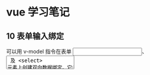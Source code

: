 
# vue 学习笔记

## 10 表单输入绑定

可以用 v-model 指令在表单 <input>、<textarea> 及 <select> 元素上创建双向数据绑定。它会根据控件类型自动选取正确的方法来更新元素

被绑定的元素的初始值将不受原有设置影响, 而完全取决于Vue的初始值

v-model 在内部为不同的输入元素使用不同的属性并抛出不同的事件

- text 和 textarea 元素使用 value 属性和input 事件；
- checkbox 和 radio 使用 checked 属性和change 事件；
- select 字段将 value 作为 prop 并将 change作为事件。

### 10.1 字面量绑定

```html
<!-- 单行文本 -->
<input v-model="message" placeholder="edit me">
<p>Message is: {{ message }}</p>

<!-- 多行文本 -->
<span>Multiline message is:</span>
<p style="white-space: pre-line;">{{ message }}</p>
<br>
<textarea v-model="message" placeholder="add multiple lines"></textarea>

<!-- 单个复选框 -->
<input type="checkbox" id="checkbox" v-model="checked">
<label for="checkbox">{{ checked }}</label>

<!-- 多个复选框, 绑定到数组 -->
<div id='example-3'>
  <input type="checkbox" id="jack" value="Jack" v-model="checkedNames">
  <label for="jack">Jack</label>
  <input type="checkbox" id="john" value="John" v-model="checkedNames">
  <label for="john">John</label>
  <input type="checkbox" id="mike" value="Mike" v-model="checkedNames">
  <label for="mike">Mike</label>
  <br>
  <span>Checked names: {{ checkedNames }}</span>
</div>

<!-- 单选按钮, 绑定的是value -->
<div id="example-4">
  <input type="radio" id="one" value="One" v-model="picked">
  <label for="one">One</label>
  <br>
  <input type="radio" id="two" value="Two" v-model="picked">
  <label for="two">Two</label>
  <br>
  <span>Picked: {{ picked }}</span>
</div>

<!-- 选择框同理 -->

<!-- 和for结合 -->
<select v-model="selected">
  <option v-for="option in options" v-bind:value="option.value">
    {{ option.text }}
  </option>
</select>
<span>Selected: {{ selected }}</span>

new Vue({
  el: '...',
  data: {
    selected: 'A',
    options: [
      { text: 'One', value: 'A' },
      { text: 'Two', value: 'B' },
      { text: 'Three', value: 'C' }
    ]
  }
})
```

### 10.2 变量绑定

```html
<input type="radio" v-model="pick" v-bind:value="a">

// 当选中时
vm.pick === vm.a

<select v-model="selected">
    <!-- 内联对象字面量 -->
  <option v-bind:value="{ number: 123 }">123</option>
</select>

// 当选中时
typeof vm.selected // => 'object'
vm.selected.number // => 123
```

### 10.3 修饰符

```html
<!-- 在“change”时而非“input”时更新 -->
<input v-model.lazy="msg">

<!-- 寻常type=number得到的输入还是字符串, 加了.number自动转换为数字 -->
<input v-model.number="age" type="number">

<input v-model.trim="msg">
```

#TODO 在组件上使用v-model https://cn.vuejs.org/v2/guide/forms.html#%E5%9C%A8%E7%BB%84%E4%BB%B6%E4%B8%8A%E4%BD%BF%E7%94%A8-v-model